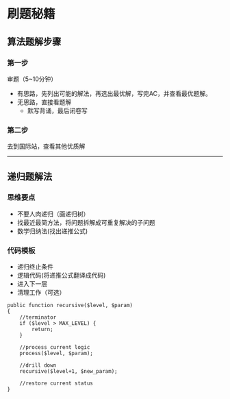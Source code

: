 # 刷题秘籍
  
## 算法题解步骤 
  
### 第一步 
审题（5~10分钟）
   * 有思路，先列出可能的解法，再选出最优解，写完AC，并查看最优题解。
   * 无思路，直接看题解
      * 默写背诵，最后闭卷写
### 第二步
去到国际站，查看其他优质解
***
## 递归题解法

### 思维要点
* 不要人肉递归（画递归树）
* 找最近最简方法，将问题拆解成可重复解决的子问题
* 数学归纳法(找出递推公式)

### 代码模板
* 递归终止条件
* 逻辑代码(将递推公式翻译成代码)
* 进入下一层
* 清理工作（可选）
```angular2
public function recursive($level, $param) 
{
    //terminator
    if ($level > MAX_LEVEL) {
        return;    
    }
    
    //process current logic
    process($level, $param);
    
    //drill down
    recursive($level+1, $new_param);
    
    //restore current status
}
```